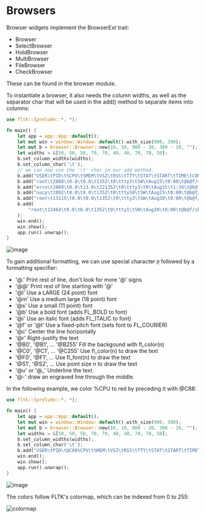 # Browsers

Browser widgets implement the BrowserExt trait:
- Browser
- SelectBrowser
- HoldBrowser
- MultiBrowser
- FileBrowser
- CheckBrowser

These can be found in the browser module.

To instantiate a browser, it also needs the column widths, as well as the separator char that will be used in the add() method to separate items into columns:
```rust
use fltk::{prelude::*, *};

fn main() {
    let app = app::App::default();
    let mut win = window::Window::default().with_size(900, 300);
    let mut b = browser::Browser::new(10, 10, 900 - 20, 300 - 20, "");
    let widths = &[50, 50, 50, 70, 70, 40, 40, 70, 70, 50];
    b.set_column_widths(widths);
    b.set_column_char('\t');
    // we can now use the '\t' char in our add method.
    b.add("USER\tPID\t%CPU\t%MEM\tVSZ\tRSS\tTTY\tSTAT\tSTART\tTIME\tCOMMAND");
    b.add("root\t2888\t0.0\t0.0\t1352\t0\ttty3\tSW\tAug15\t0:00\t@b@f/sbin/mingetty tty3");
    b.add("erco\t2889\t0.0\t13.0\t221352\t0\ttty3\tR\tAug15\t1:34\t@b@f/usr/local/bin/render a35 0004");
    b.add("uucp\t2892\t0.0\t0.0\t1352\t0\tttyS0\tSW\tAug15\t0:00\t@b@f/sbin/agetty -h 19200 ttyS0 vt100");
    b.add("root\t13115\t0.0\t0.0\t1352\t0\ttty2\tSW\tAug30\t0:00\t@b@f/sbin/mingetty tty2");
    b.add(
        "root\t13464\t0.0\t0.0\t1352\t0\ttty1\tSW\tAug30\t0:00\t@b@f/sbin/mingetty tty1 --noclear",
    );
    win.end();
    win.show();
    app.run().unwrap();
}
```

![image](https://user-images.githubusercontent.com/37966791/145733437-e3061015-12fa-4f2e-a1e3-01f59c4b189d.png)

To gain additional formatting, we can use special character `@` followed by a formatting specifier:
- '@.' Print rest of line, don't look for more '@' signs
- '@@' Print rest of line starting with '@'
- '@l' Use a LARGE (24 point) font
- '@m' Use a medium large (18 point) font
- '@s' Use a small (11 point) font
- '@b' Use a bold font (adds FL_BOLD to font)
- '@i' Use an italic font (adds FL_ITALIC to font)
- '@f' or '@t' Use a fixed-pitch font (sets font to FL_COURIER)
- '@c' Center the line horizontally
- '@r' Right-justify the text
- '@B0', '@B1', ... '@B255' Fill the backgound with fl_color(n)
- '@C0', '@C1', ... '@C255' Use fl_color(n) to draw the text
- '@F0', '@F1', ... Use fl_font(n) to draw the text
- '@S1', '@S2', ... Use point size n to draw the text
- '@u' or '@_' Underline the text.
- '@-' draw an engraved line through the middle.

In the following example, we color %CPU to red by preceding it with @C88:
```rust
use fltk::{prelude::*, *};

fn main() {
    let app = app::App::default();
    let mut win = window::Window::default().with_size(900, 300);
    let mut b = browser::Browser::new(10, 10, 900 - 20, 300 - 20, "");
    let widths = &[50, 50, 50, 70, 70, 40, 40, 70, 70, 50];
    b.set_column_widths(widths);
    b.set_column_char('\t');
    b.add("USER\tPID\t@C88%CPU\t%MEM\tVSZ\tRSS\tTTY\tSTAT\tSTART\tTIME\tCOMMAND");
    win.end();
    win.show();
    app.run().unwrap();
}
```

![image](https://user-images.githubusercontent.com/37966791/145733713-2fe3207d-25f7-4acd-ae91-754679c5696a.png)

The colors follow FLTK's colormap, which can be indexed from 0 to 255:

![colormap](https://www.fltk.org/doc-1.4/fltk-colormap.png)